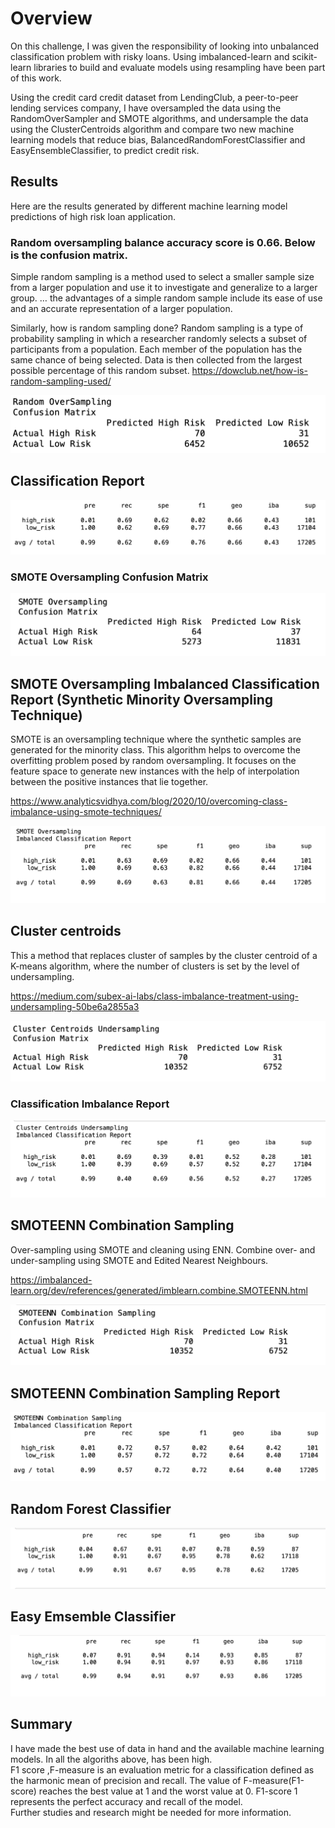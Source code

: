 # Overview
On this challenge, I was given the responsibility of looking into unbalanced classification problem with risky loans. 
Using imbalanced-learn and scikit-learn libraries to build and evaluate models using resampling have been part of this work. 

Using the credit card credit dataset from LendingClub, a peer-to-peer lending services company, I have oversampled the data using the RandomOverSampler and SMOTE algorithms, and undersample the data using the ClusterCentroids algorithm and compare two new machine learning models that reduce bias, BalancedRandomForestClassifier and EasyEnsembleClassifier, to predict credit risk. 

## Results
Here are the results generated by different machine learning model predictions of high risk loan application.


### Random oversampling balance accuracy score is 0.66. Below is the confusion matrix.
Simple random sampling is a method used to select a smaller sample size from a larger population and use it to investigate and generalize to a larger group. … the advantages of a simple random sample include its ease of use and an accurate representation of a larger population.

Similarly, how is random sampling done? Random sampling is a type of probability sampling in which a researcher randomly selects a subset of participants from a population. Each member of the population has the same chance of being selected. Data is then collected from the largest possible percentage of this random subset.
 https://dowclub.net/how-is-random-sampling-used/

![pic1.png](images/pic1.png)


## Classification Report
![pic2.png](images/pic2.png)

### SMOTE Oversampling Confusion Matrix

![pic3.png](images/pic3.png)

## SMOTE Oversampling Imbalanced Classification Report (Synthetic Minority Oversampling Technique)
<p>
SMOTE is an oversampling technique where the synthetic samples are generated for the minority class. This algorithm helps to overcome the overfitting problem posed by random oversampling. It focuses on the feature space to generate new instances with the help of interpolation between the positive instances that lie together. 

https://www.analyticsvidhya.com/blog/2020/10/overcoming-class-imbalance-using-smote-techniques/


![pic4.png](images/pic4.png)

## Cluster centroids 
This a method that replaces cluster of samples by the cluster centroid of a K-means algorithm, where the number of clusters is set by the level of undersampling. 

https://medium.com/subex-ai-labs/class-imbalance-treatment-using-undersampling-50be6a2855a3

![pic5.png](images/pic5.png)

### Classification Imbalance Report


![pic6.png](images/pic6.png)

## SMOTEENN Combination Sampling
Over-sampling using SMOTE and cleaning using ENN. 
Combine over- and under-sampling using SMOTE and Edited Nearest Neighbours.

https://imbalanced-learn.org/dev/references/generated/imblearn.combine.SMOTEENN.html

![pic7.png](images/pic7.png)

## SMOTEENN Combination Sampling Report
![pic8.png](images/pic8.png)

## Random Forest Classifier
![RandomForestClassifier.png](images/RandomForestClassifier.png)

## Easy Emsemble Classifier
![EasyEnsembleAdaBoost.png](images/EasyEnsembleAdaBoost.png)

## Summary
I have made the best use of data in hand and the available machine learning models. In all the algoriths above, has been high. <br>
F1 score ,F-measure is an evaluation metric for a classification defined as the harmonic mean of precision and recall. The value of F-measure(F1-score) reaches the best value at 1 and the worst value at 0. F1-score 1 represents the perfect accuracy and recall of the model. <br>
Further studies and research might be needed for more information.